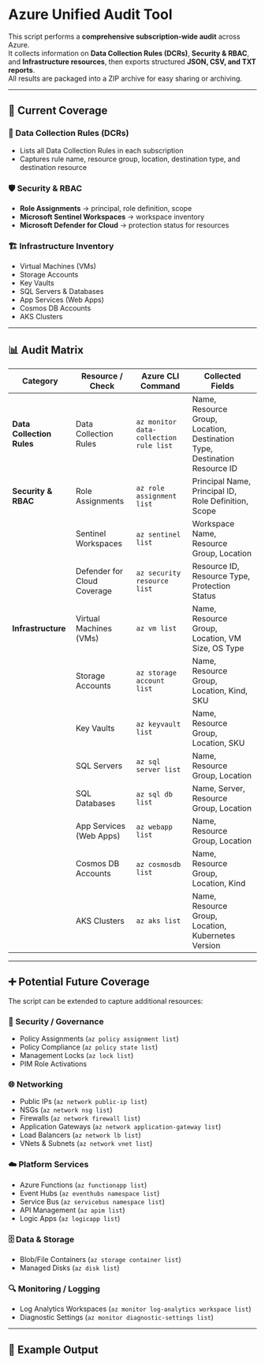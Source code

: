 # Azure Unified Audit Tool

This script performs a **comprehensive subscription-wide audit** across Azure.  
It collects information on **Data Collection Rules (DCRs)**, **Security & RBAC**, and **Infrastructure resources**, then exports structured **JSON, CSV, and TXT reports**.  
All results are packaged into a ZIP archive for easy sharing or archiving.  

---

## 📌 Current Coverage

### 🔎 Data Collection Rules (DCRs)
- Lists all Data Collection Rules in each subscription  
- Captures rule name, resource group, location, destination type, and destination resource  

### 🛡️ Security & RBAC
- **Role Assignments** → principal, role definition, scope  
- **Microsoft Sentinel Workspaces** → workspace inventory  
- **Microsoft Defender for Cloud** → protection status for resources  

### 🏗️ Infrastructure Inventory
- Virtual Machines (VMs)  
- Storage Accounts  
- Key Vaults  
- SQL Servers & Databases  
- App Services (Web Apps)  
- Cosmos DB Accounts  
- AKS Clusters  

---

## 📊 Audit Matrix

| **Category** | **Resource / Check** | **Azure CLI Command** | **Collected Fields** |
|--------------|----------------------|------------------------|-----------------------|
| **Data Collection Rules** | Data Collection Rules | `az monitor data-collection rule list` | Name, Resource Group, Location, Destination Type, Destination Resource ID |
| **Security & RBAC** | Role Assignments | `az role assignment list` | Principal Name, Principal ID, Role Definition, Scope |
| | Sentinel Workspaces | `az sentinel list` | Workspace Name, Resource Group, Location |
| | Defender for Cloud Coverage | `az security resource list` | Resource ID, Resource Type, Protection Status |
| **Infrastructure** | Virtual Machines (VMs) | `az vm list` | Name, Resource Group, Location, VM Size, OS Type |
| | Storage Accounts | `az storage account list` | Name, Resource Group, Location, Kind, SKU |
| | Key Vaults | `az keyvault list` | Name, Resource Group, Location, SKU |
| | SQL Servers | `az sql server list` | Name, Resource Group, Location |
| | SQL Databases | `az sql db list` | Name, Server, Resource Group, Location |
| | App Services (Web Apps) | `az webapp list` | Name, Resource Group, Location |
| | Cosmos DB Accounts | `az cosmosdb list` | Name, Resource Group, Location, Kind |
| | AKS Clusters | `az aks list` | Name, Resource Group, Location, Kubernetes Version |

---

## ➕ Potential Future Coverage

The script can be extended to capture additional resources:

### 🔐 Security / Governance
- Policy Assignments (`az policy assignment list`)  
- Policy Compliance (`az policy state list`)  
- Management Locks (`az lock list`)  
- PIM Role Activations  

### 🌐 Networking
- Public IPs (`az network public-ip list`)  
- NSGs (`az network nsg list`)  
- Firewalls (`az network firewall list`)  
- Application Gateways (`az network application-gateway list`)  
- Load Balancers (`az network lb list`)  
- VNets & Subnets (`az network vnet list`)  

### ☁️ Platform Services
- Azure Functions (`az functionapp list`)  
- Event Hubs (`az eventhubs namespace list`)  
- Service Bus (`az servicebus namespace list`)  
- API Management (`az apim list`)  
- Logic Apps (`az logicapp list`)  

### 🗄️ Data & Storage
- Blob/File Containers (`az storage container list`)  
- Managed Disks (`az disk list`)  

### 🔍 Monitoring / Logging
- Log Analytics Workspaces (`az monitor log-analytics workspace list`)  
- Diagnostic Settings (`az monitor diagnostic-settings list`)  

---

## 📂 Example Output


